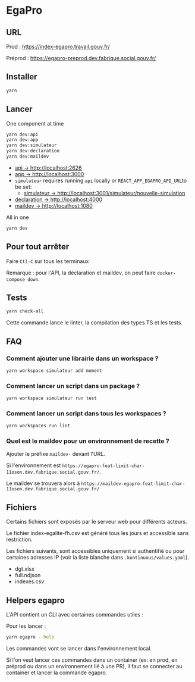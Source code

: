 # EgaPro

## URL

Prod : <https://index-egapro.travail.gouv.fr/>

Préprod : <https://egapro-preprod.dev.fabrique.social.gouv.fr/>

## Installer

```bash
yarn
```

## Lancer

One component at time

```bash
yarn dev:api
yarn dev:app
yarn dev:simulateur
yarn dev:declaration
yarn dev:maildev
```

- [api         -> http://localhost:2626](http://localhost:2626)
- [app         -> http://localhost:3000](http://localhost:3000)
- `simulateur` requires running `api` locally or `REACT_APP_EGAPRO_API_URL`to be set:
  - [simulateur  -> http://localhost:3001/simulateur/nouvelle-simulation](http://localhost:3001/simulateur/nouvelle-simulation)
- [declaration -> http://localhost:4000](http://localhost:4000)
- [maildev     -> http://localhost:1080](http://localhost:1080)

All in one

```bash
yarn dev
```

## Pour tout arrêter

Faire `Ctl-C` sur tous les terminaux

Remarque : pour l'API, la déclaration et maildev, on peut faire `docker-compose down`.

## Tests

```bash
yarn check-all
```

Cette commande lance le linter, la compilation des types TS et les tests.

## FAQ

### Comment ajouter une librairie dans un workspace ?

````bash
yarn workspace simulateur add moment
````

### Comment lancer un script dans un package ?

````bash
yarn workspace simulateur run test
````

### Comment lancer un script dans tous les workspaces ?

````bash
yarn workspaces run lint
````

### Quel est le maildev pour un environnement de recette ?

Ajouter le préfixe `maildev-` devant l'URL.

Si l'environnement est `https://egapro-feat-limit-char-11oson.dev.fabrique.social.gouv.fr/`.

Le maildev se trouvera alors à `https://maildev-egapro-feat-limit-char-11oson.dev.fabrique.social.gouv.fr/`

## Fichiers

Certains fichiers sont exposés par le serveur web pour différents acteurs.

Le fichier index-egalite-fh.csv est généré tous les jours et accessible sans restriction.

Les fichiers suivants, sont accessibles uniquement si authentifié ou pour certaines adresses IP (voir la liste blanche dans `.kontinuous/values.yaml`).

- dgt.xlsx
- full.ndjson
- indexes.csv

## Helpers egapro

L'API contient un CLI avec certaines commandes utiles :

Pour les lancer :

```sh
yarn egapro --help
```

Les commandes vont se lancer dans l'environnement local.

Si l'on veut lancer ces commandes dans un container (ex: en prod, en préprod ou dans un environnement lié à une PR), il faut se connecter au container et lancer la commande egapro.
